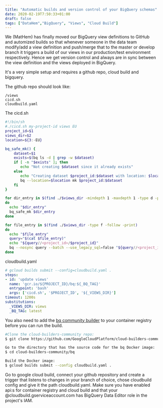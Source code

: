 ```yaml
---
title: "Automatic builds and version control of your BigQuery schemas"
date: 2020-02-19T7:50:33+01:00
draft: false
tags: ["DataHem","BigQuery", "Views", "Cloud Build"]
---
```


We (MatHem) has finally moved our BigQuery view definitions to GitHub and automized builds so that whenever someone in the data team modify/add a view definition and push/merge that to the master or develop branch it triggers a build of our views in our production/test environment respectively. Hence we get version control and always are in sync between the view definition and the views deployed in BigQuery.

It's a very simple setup and requires a github repo, cloud build and bigquery.

The github repo should look like:
```
/views
cicd.sh
cloudbuild.yaml
```

The cicd.sh
```bash
#!/bin/sh
#./cicd.sh my-project-id views EU
project_id=$1
views_dir=$2
location=${3:-EU}  

bq_safe_mk() {
    dataset=$1
    exists=$(bq ls -d | grep -w $dataset)
    if [ -n "$exists" ]; then
       echo "Not creating $dataset since it already exists"
    else
       echo "Creating dataset $project_id:$dataset with location: $location"
       bq --location=$location mk $project_id:$dataset
    fi
}

for dir_entry in $(find ./$views_dir -mindepth 1 -maxdepth 1 -type d -printf '%f\n')
do
  echo "$dir_entry"
  bq_safe_mk $dir_entry
done

for file_entry in $(find ./$views_dir -type f -follow -print)
do
  echo "$file_entry"
  query="$(cat $file_entry)"
  echo "${query//<project_id>/$project_id}"
  bq --nosync query --batch --use_legacy_sql=false "${query//<project_id>/$project_id}"
done
```

cloudbuild.yaml
```yaml
# gcloud builds submit --config=cloudbuild.yaml .
steps:
- id: 'update views'
  name: 'gcr.io/${PROJECT_ID}/bq:${_BQ_TAG}'
  entrypoint: 'bash'
  args: ['cicd.sh', '$PROJECT_ID', '${_VIEWS_DIR}']
timeout: 1200s
substitutions:
  _VIEWS_DIR: views
  _BQ_TAG: latest
```

You also need to add the [bq community builder](https://github.com/GoogleCloudPlatform/cloud-builders-community/tree/master/bq) to your container registry before you can run the build.

```bash
#Clone the cloud-builders-community repo:
$ git clone https://github.com/GoogleCloudPlatform/cloud-builders-community

Go to the directory that has the source code for the bq Docker image:
$ cd cloud-builders-community/bq

Build the Docker image:
$ gcloud builds submit --config cloudbuild.yaml .
```

Go to google cloud build, connect your github repository and create a trigger that listens to changes in your branch of choice, chose cloudbuild config and give it the path cloudbuild.yaml. Make sure you have enabled api:s for container registry and cloud build and that your <projectnumber>@cloudbuild.gserviceaccount.com has BigQuery Data Editor role in the project's IAM.
